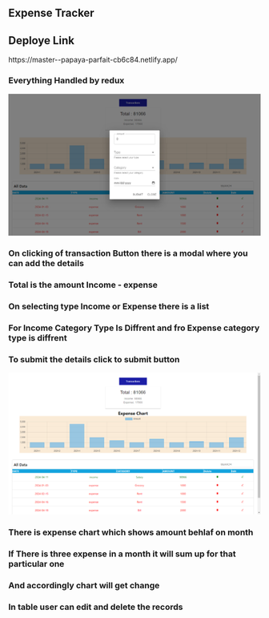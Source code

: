<h2>Expense Tracker</h2>
<h2>Deploye Link</h2>
<a>https://master--papaya-parfait-cb6c84.netlify.app/</a>
<h3>Everything Handled by redux</h3>
<img src="https://raw.githubusercontent.com/Amir98375/imagesproject/master/Screenshot%20(43).png"/>
<h3> On clicking of transaction Button there is a modal where you can add the details</h3>
<h3>Total is the amount Income - expense </h3>
<h3> On selecting type Income or Expense there is a list </h3>
<h3> For Income Category Type Is Diffrent and fro Expense category type is diffrent </h3>

<h3> To submit the details click to submit button </h3>

<img src="https://raw.githubusercontent.com/Amir98375/imagesproject/master/Screenshot%20(44).png"/>


<h3> There is expense chart which shows amount behlaf on month </h3>

<h3>If There is three expense in a month it will sum up for that particular one </h3>
<h3>And accordingly chart will get change </h3>

<h3>In table user can edit and delete the records </h3>


